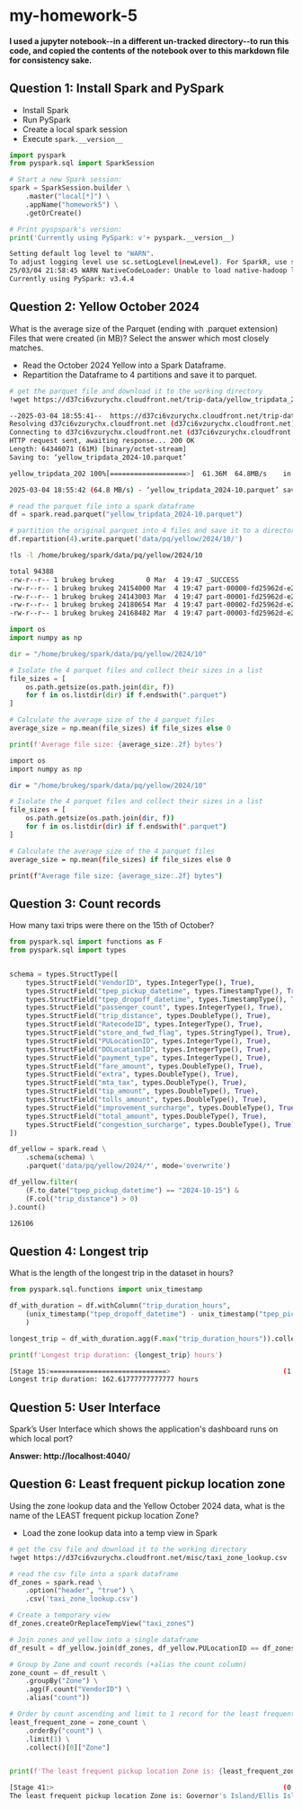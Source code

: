 # my-homework-5
#### I used a jupyter notebook--in a different un-tracked directory--to run this code, and copied the contents of the notebook over to this markdown file for consistency sake.

## Question 1: Install Spark and PySpark
- Install Spark
- Run PySpark
- Create a local spark session
- Execute `spark.__version__`

```python
import pyspark
from pyspark.sql import SparkSession

# Start a new Spark session:
spark = SparkSession.builder \
    .master("local[*]") \
    .appName("homework5") \
    .getOrCreate()

# Print pyspspark's version:
print('Currently using PySpark: v'+ pyspark.__version__)
```

```bash
Setting default log level to "WARN".
To adjust logging level use sc.setLogLevel(newLevel). For SparkR, use setLogLevel(newLevel).
25/03/04 21:58:45 WARN NativeCodeLoader: Unable to load native-hadoop library for your platform... using builtin-java classes where applicable
Currently using PySpark: v3.4.4
```


## Question 2: Yellow October 2024
What is the average size of the Parquet (ending with .parquet extension) Files that were created (in MB)? Select the answer which most closely matches.
- Read the October 2024 Yellow into a Spark Dataframe.
- Repartition the Dataframe to 4 partitions and save it to parquet.

```bash
# get the parquet file and download it to the working directory
!wget https://d37ci6vzurychx.cloudfront.net/trip-data/yellow_tripdata_2024-10.parquet
```

```bash
--2025-03-04 18:55:41--  https://d37ci6vzurychx.cloudfront.net/trip-data/yellow_tripdata_2024-10.parquet
Resolving d37ci6vzurychx.cloudfront.net (d37ci6vzurychx.cloudfront.net)... 52.84.160.213, 52.84.160.116, 52.84.160.84, ...
Connecting to d37ci6vzurychx.cloudfront.net (d37ci6vzurychx.cloudfront.net)|52.84.160.213|:443... connected.
HTTP request sent, awaiting response... 200 OK
Length: 64346071 (61M) [binary/octet-stream]
Saving to: ‘yellow_tripdata_2024-10.parquet’

yellow_tripdata_202 100%[===================>]  61.36M  64.8MB/s    in 0.9s    

2025-03-04 18:55:42 (64.8 MB/s) - ‘yellow_tripdata_2024-10.parquet’ saved [64346071/64346071]
```

```python
# read the parquet file into a spark dataframe
df = spark.read.parquet("yellow_tripdata_2024-10.parquet")

# partition the original parquet into 4 files and save it to a directory.
df.repartition(4).write.parquet('data/pq/yellow/2024/10/')
```

```bash
!ls -l /home/brukeg/spark/data/pq/yellow/2024/10
```

```bash
total 94388
-rw-r--r-- 1 brukeg brukeg        0 Mar  4 19:47 _SUCCESS
-rw-r--r-- 1 brukeg brukeg 24154000 Mar  4 19:47 part-00000-fd25962d-e236-463f-b1c2-1c6b59183b4b-c000.snappy.parquet
-rw-r--r-- 1 brukeg brukeg 24143003 Mar  4 19:47 part-00001-fd25962d-e236-463f-b1c2-1c6b59183b4b-c000.snappy.parquet
-rw-r--r-- 1 brukeg brukeg 24180654 Mar  4 19:47 part-00002-fd25962d-e236-463f-b1c2-1c6b59183b4b-c000.snappy.parquet
-rw-r--r-- 1 brukeg brukeg 24168482 Mar  4 19:47 part-00003-fd25962d-e236-463f-b1c2-1c6b59183b4b-c000.snappy.parquet
```

```python
import os
import numpy as np

dir = "/home/brukeg/spark/data/pq/yellow/2024/10"

# Isolate the 4 parquet files and collect their sizes in a list
file_sizes = [
    os.path.getsize(os.path.join(dir, f)) 
    for f in os.listdir(dir) if f.endswith(".parquet")
]

# Calculate the average size of the 4 parquet files
average_size = np.mean(file_sizes) if file_sizes else 0

print(f'Average file size: {average_size:.2f} bytes')
```

```bash
import os
import numpy as np

dir = "/home/brukeg/spark/data/pq/yellow/2024/10"

# Isolate the 4 parquet files and collect their sizes in a list
file_sizes = [
    os.path.getsize(os.path.join(dir, f)) 
    for f in os.listdir(dir) if f.endswith(".parquet")
]

# Calculate the average size of the 4 parquet files
average_size = np.mean(file_sizes) if file_sizes else 0

print(f"Average file size: {average_size:.2f} bytes")
```


## Question 3: Count records
How many taxi trips were there on the 15th of October?

```python
from pyspark.sql import functions as F
from pyspark.sql import types


schema = types.StructType([
    types.StructField("VendorID", types.IntegerType(), True),
    types.StructField("tpep_pickup_datetime", types.TimestampType(), True),
    types.StructField("tpep_dropoff_datetime", types.TimestampType(), True),
    types.StructField("passenger_count", types.IntegerType(), True),
    types.StructField("trip_distance", types.DoubleType(), True),
    types.StructField("RatecodeID", types.IntegerType(), True),
    types.StructField("store_and_fwd_flag", types.StringType(), True),
    types.StructField("PULocationID", types.IntegerType(), True),
    types.StructField("DOLocationID", types.IntegerType(), True),
    types.StructField("payment_type", types.IntegerType(), True),
    types.StructField("fare_amount", types.DoubleType(), True),
    types.StructField("extra", types.DoubleType(), True),
    types.StructField("mta_tax", types.DoubleType(), True),
    types.StructField("tip_amount", types.DoubleType(), True),
    types.StructField("tolls_amount", types.DoubleType(), True),
    types.StructField("improvement_surcharge", types.DoubleType(), True),
    types.StructField("total_amount", types.DoubleType(), True),
    types.StructField("congestion_surcharge", types.DoubleType(), True)
])

df_yellow = spark.read \
    .schema(schema) \
    .parquet('data/pq/yellow/2024/*', mode='overwrite')

df_yellow.filter(
    (F.to_date("tpep_pickup_datetime") == "2024-10-15") &
    (F.col("trip_distance") > 0)
).count()
```

```bash
126106
```


## Question 4: Longest trip
What is the length of the longest trip in the dataset in hours?

```python
from pyspark.sql.functions import unix_timestamp

df_with_duration = df.withColumn("trip_duration_hours", 
    (unix_timestamp("tpep_dropoff_datetime") - unix_timestamp("tpep_pickup_datetime")) / 3600
    )

longest_trip = df_with_duration.agg(F.max("trip_duration_hours")).collect()[0][0]

print(f'Longest trip duration: {longest_trip} hours')
```

```bash
[Stage 15:=============================>                            (1 + 1) / 2]
Longest trip duration: 162.61777777777777 hours
```


## Question 5: User Interface
Spark’s User Interface which shows the application's dashboard runs on which local port?

**Answer: http://localhost:4040/**


## Question 6: Least frequent pickup location zone
Using the zone lookup data and the Yellow October 2024 data, what is the name of the LEAST frequent pickup location Zone?
- Load the zone lookup data into a temp view in Spark

```bash
# get the csv file and download it to the working directory
!wget https://d37ci6vzurychx.cloudfront.net/misc/taxi_zone_lookup.csv
```

```python
# read the csv file into a spark dataframe
df_zones = spark.read \
    .option("header", "true") \
    .csv('taxi_zone_lookup.csv')

# Create a temporary view
df_zones.createOrReplaceTempView("taxi_zones")

# Join zones and yellow into a single dataframe
df_result = df_yellow.join(df_zones, df_yellow.PULocationID == df_zones.LocationID)

# Group by Zone and count records (+alias the count column)
zone_count = df_result \
    .groupBy("Zone") \
    .agg(F.count("VendorID") \
    .alias("count"))

# Order by count ascending and limit to 1 record for the least frequent zone
least_frequent_zone = zone_count \
    .orderBy("count") \
    .limit(1) \
    .collect()[0]["Zone"]


print(f'The least frequent pickup location Zone is: {least_frequent_zone_name}')
```

```bash
[Stage 41:>                                                         (0 + 2) / 2]
The least frequent pickup location Zone is: Governor's Island/Ellis Island/Liberty Island
```
